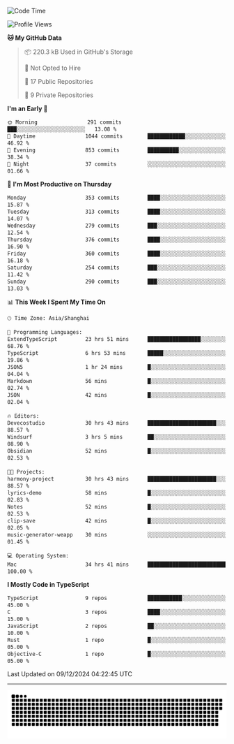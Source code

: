 <!--
<picture>
  <source
    srcset="https://github-readme-stats.vercel.app/api?username=kevinxft&show_icons=true&theme=dark"
    media="(prefers-color-scheme: dark)"
  />
  <source
    srcset="https://github-readme-stats.vercel.app/api?username=kevinxft&show_icons=true"
    media="(prefers-color-scheme: light), (prefers-color-scheme: no-preference)"
  />
  <img src="https://github-readme-stats.vercel.app/api?username=kevinxft&show_icons=true" />
</picture>
-->

<!--START_SECTION:waka-->
![Code Time](http://img.shields.io/badge/Code%20Time-2%2C889%20hrs%2025%20mins-blue)

![Profile Views](http://img.shields.io/badge/Profile%20Views-0-blue)

**🐱 My GitHub Data** 

> 📦 220.3 kB Used in GitHub's Storage 
 > 
> 🚫 Not Opted to Hire
 > 
> 📜 17 Public Repositories 
 > 
> 🔑 9 Private Repositories 
 > 
**I'm an Early 🐤** 

```text
🌞 Morning                291 commits         ███░░░░░░░░░░░░░░░░░░░░░░   13.08 % 
🌆 Daytime                1044 commits        ████████████░░░░░░░░░░░░░   46.92 % 
🌃 Evening                853 commits         ██████████░░░░░░░░░░░░░░░   38.34 % 
🌙 Night                  37 commits          ░░░░░░░░░░░░░░░░░░░░░░░░░   01.66 % 
```
📅 **I'm Most Productive on Thursday** 

```text
Monday                   353 commits         ████░░░░░░░░░░░░░░░░░░░░░   15.87 % 
Tuesday                  313 commits         ████░░░░░░░░░░░░░░░░░░░░░   14.07 % 
Wednesday                279 commits         ███░░░░░░░░░░░░░░░░░░░░░░   12.54 % 
Thursday                 376 commits         ████░░░░░░░░░░░░░░░░░░░░░   16.90 % 
Friday                   360 commits         ████░░░░░░░░░░░░░░░░░░░░░   16.18 % 
Saturday                 254 commits         ███░░░░░░░░░░░░░░░░░░░░░░   11.42 % 
Sunday                   290 commits         ███░░░░░░░░░░░░░░░░░░░░░░   13.03 % 
```


📊 **This Week I Spent My Time On** 

```text
🕑︎ Time Zone: Asia/Shanghai

💬 Programming Languages: 
ExtendTypeScript         23 hrs 51 mins      █████████████████░░░░░░░░   68.76 % 
TypeScript               6 hrs 53 mins       █████░░░░░░░░░░░░░░░░░░░░   19.86 % 
JSON5                    1 hr 24 mins        █░░░░░░░░░░░░░░░░░░░░░░░░   04.04 % 
Markdown                 56 mins             █░░░░░░░░░░░░░░░░░░░░░░░░   02.74 % 
JSON                     42 mins             █░░░░░░░░░░░░░░░░░░░░░░░░   02.04 % 

🔥 Editors: 
Devecostudio             30 hrs 43 mins      ██████████████████████░░░   88.57 % 
Windsurf                 3 hrs 5 mins        ██░░░░░░░░░░░░░░░░░░░░░░░   08.90 % 
Obsidian                 52 mins             █░░░░░░░░░░░░░░░░░░░░░░░░   02.53 % 

🐱‍💻 Projects: 
harmony-project          30 hrs 43 mins      ██████████████████████░░░   88.57 % 
lyrics-demo              58 mins             █░░░░░░░░░░░░░░░░░░░░░░░░   02.83 % 
Notes                    52 mins             █░░░░░░░░░░░░░░░░░░░░░░░░   02.53 % 
clip-save                42 mins             █░░░░░░░░░░░░░░░░░░░░░░░░   02.05 % 
music-generator-weapp    30 mins             ░░░░░░░░░░░░░░░░░░░░░░░░░   01.45 % 

💻 Operating System: 
Mac                      34 hrs 41 mins      █████████████████████████   100.00 % 
```

**I Mostly Code in TypeScript** 

```text
TypeScript               9 repos             ███████████░░░░░░░░░░░░░░   45.00 % 
C                        3 repos             ████░░░░░░░░░░░░░░░░░░░░░   15.00 % 
JavaScript               2 repos             ██░░░░░░░░░░░░░░░░░░░░░░░   10.00 % 
Rust                     1 repo              █░░░░░░░░░░░░░░░░░░░░░░░░   05.00 % 
Objective-C              1 repo              █░░░░░░░░░░░░░░░░░░░░░░░░   05.00 % 
```




 Last Updated on 09/12/2024 04:22:45 UTC
<!--END_SECTION:waka-->

---

<picture>
  <source media="(prefers-color-scheme: dark)" srcset="https://raw.githubusercontent.com/kevinxft/kevinxft/output/github-contribution-grid-snake-dark.svg">
  <source media="(prefers-color-scheme: light)" srcset="https://raw.githubusercontent.com/kevinxft/kevinxft/output/github-contribution-grid-snake.svg">
  <img alt="github contribution grid snake animation" src="https://raw.githubusercontent.com/kevinxft/kevinxft/output/github-contribution-grid-snake.svg">
</picture>